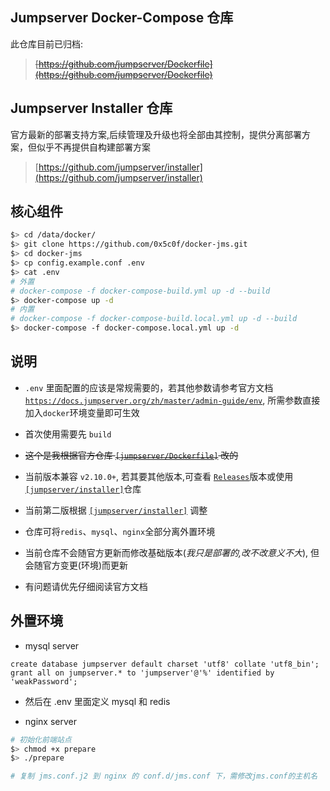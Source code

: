 ## Jumpserver Docker-Compose 仓库  
此仓库目前已归档:  
> ~~[https://github.com/jumpserver/Dockerfile](https://github.com/jumpserver/Dockerfile)~~  

## Jumpserver Installer 仓库  
官方最新的部署支持方案,后续管理及升级也将全部由其控制，提供分离部署方案，但似乎不再提供自构建部署方案
> [https://github.com/jumpserver/installer](https://github.com/jumpserver/installer)   


## 核心组件 
```sh
$> cd /data/docker/
$> git clone https://github.com/0x5c0f/docker-jms.git
$> cd docker-jms
$> cp config.example.conf .env
$> cat .env
# 外置 
# docker-compose -f docker-compose-build.yml up -d --build
$> docker-compose up -d 
# 内置
# docker-compose -f docker-compose-build.local.yml up -d --build
$> docker-compose -f docker-compose.local.yml up -d 

```

## 说明

- `.env` 里面配置的应该是常规需要的，若其他参数请参考官方文档 [`https://docs.jumpserver.org/zh/master/admin-guide/env`](https://docs.jumpserver.org/zh/master/admin-guide/env/), 所需参数直接加入`docker`环境变量即可生效  

- 首次使用需要先 `build` 

- ~~这个是我根据官方仓库 [`[jumpserver/Dockerfile]`](https://github.com/jumpserver/Dockerfile) 改的~~

- 当前版本兼容 `v2.10.0+`, 若其要其他版本,可查看 [`Releases`](https://github.com/0x5c0f/docker-jms/releases)版本或使用 [`[jumpserver/installer]`](https://github.com/jumpserver/installer)仓库 

- 当前第二版根据 [`[jumpserver/installer]`](https://github.com/jumpserver/installer) 调整 

- 仓库可将`redis`、`mysql`、`nginx`全部分离外置环境 

- 当前仓库不会随官方更新而修改基础版本(*我只是部署的,改不改意义不大*), 但会随官方变更(环境)而更新 

- 有问题请优先仔细阅读官方文档  

## 外置环境 

- mysql server

```mysql
create database jumpserver default charset 'utf8' collate 'utf8_bin';
grant all on jumpserver.* to 'jumpserver'@'%' identified by 'weakPassword';
```

- 然后在 .env 里面定义 mysql 和 redis 

- nginx server
```bash
# 初始化前端站点 
$> chmod +x prepare 
$> ./prepare 

# 复制 jms.conf.j2 到 nginx 的 conf.d/jms.conf 下，需修改jms.conf的主机名
```
